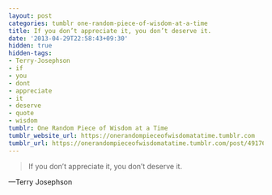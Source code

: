 ```yaml
---
layout: post
categories: tumblr one-random-piece-of-wisdom-at-a-time
title: If you don’t appreciate it, you don’t deserve it.
date: '2013-04-29T22:58:43+09:30'
hidden: true
hidden-tags:
- Terry-Josephson
- if
- you
- dont
- appreciate
- it
- deserve
- quote
- wisdom
tumblr: One Random Piece of Wisdom at a Time
tumblr_website_url: https://onerandompieceofwisdomatatime.tumblr.com
tumblr_url: https://onerandompieceofwisdomatatime.tumblr.com/post/49176564592/if-you-dont-appreciate-it-you-dont-deserve-it
---
```

> If you don’t appreciate it, you don’t deserve it.

—Terry Josephson
